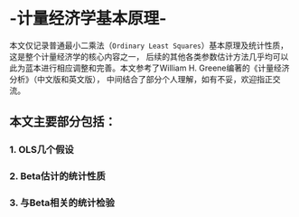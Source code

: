 # -计量经济学基本原理-
本文仅记录普通最小二乘法（```Ordinary Least Squares```）基本原理及统计性质，这是整个计量经济学的核心内容之一，
后续的其他各类参数估计方法几乎均可以此为蓝本进行相应调整和完善。本文参考了William H. Greene编著的《计量经济分析》（中文版和英文版），
中间结合了部分个人理解，如有不妥，欢迎指正交流。
## 本文主要部分包括：
### 1. OLS几个假设
### 2. Beta估计的统计性质
### 3. 与Beta相关的统计检验
